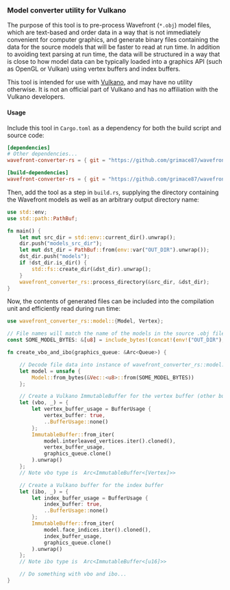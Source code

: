 
### Model converter utility for Vulkano

The purpose of this tool is to pre-process Wavefront (`*.obj`) model files, which are text-based
and order data in a way that is not immediately convenient for computer graphics, and generate
binary files containing the data for the source models that will be faster to read at run time.
In addition to avoiding text parsing at run time, the data will be structured in a way that is
close to how model data can be typically loaded into a graphics API (such as OpenGL or Vulkan)
using vertex buffers and index buffers.

This tool is intended for use with [Vulkano](https://github.com/vulkano-rs/vulkano), and may have
no utility otherwise. It is not an official part of Vulkano and has no affiliation with the
Vulkano developers. 

#### Usage

Include this tool in `Cargo.toml` as a dependency for both the build script and source code:

```toml
[dependencies]
# Other dependencies...
wavefront-converter-rs = { git = "https://github.com/grimace87/wavefront-converter-rs.git" }

[build-dependencies]
wavefront-converter-rs = { git = "https://github.com/grimace87/wavefront-converter-rs.git" }
```

Then, add the tool as a step in `build.rs`, supplying the directory containing the Wavefront
models as well as an arbitrary output directory name:

```rust
use std::env;
use std::path::PathBuf;

fn main() {
    let mut src_dir = std::env::current_dir().unwrap();
    dir.push("models_src_dir");
    let mut dst_dir = PathBuf::from(env::var("OUT_DIR").unwrap());
    dst_dir.push("models");
    if !dst_dir.is_dir() {
        std::fs::create_dir(&dst_dir).unwrap();
    }
    wavefront_converter_rs::process_directory(&src_dir, &dst_dir);
}
```

Now, the contents of generated files can be included into the compilation unit and efficiently
read during run time:

```rust
use wavefront_converter_rs::model::{Model, Vertex};

// File names will match the name of the models in the source .obj file
const SOME_MODEL_BYTES: &[u8] = include_bytes!(concat!(env!("OUT_DIR"), "/models/SomeModel.mdl"));

fn create_vbo_and_ibo(graphics_queue: &Arc<Queue>) {

    // Decode file data into instance of wavefront_converter_rs::model::Model
    let model = unsafe {
        Model::from_bytes(&Vec::<u8>::from(SOME_MODEL_BYTES))
    };

    // Create a Vulkano ImmutableBuffer for the vertex buffer (other buffer types should work too)
    let (vbo, _) = {
        let vertex_buffer_usage = BufferUsage {
            vertex_buffer: true,
            ..BufferUsage::none()
        };
        ImmutableBuffer::from_iter(
            model.interleaved_vertices.iter().cloned(),
            vertex_buffer_usage,
            graphics_queue.clone()
        ).unwrap()
    };
    // Note vbo type is  Arc<ImmutableBuffer<[Vertex]>>

    // Create a Vulkano buffer for the index buffer
    let (ibo, _) = {
        let index_buffer_usage = BufferUsage {
            index_buffer: true,
            ..BufferUsage::none()
        };
        ImmutableBuffer::from_iter(
            model.face_indices.iter().cloned(),
            index_buffer_usage,
            graphics_queue.clone()
        ).unwrap()
    };
    // Note ibo type is  Arc<ImmutableBuffer<[u16]>>

    // Do something with vbo and ibo...
}
```
